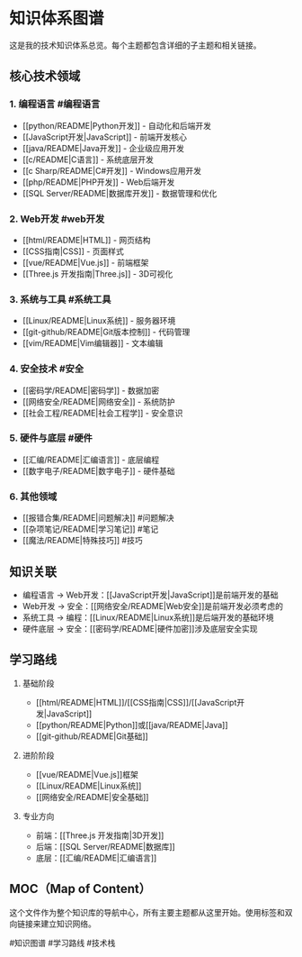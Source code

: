 # 知识体系图谱

这是我的技术知识体系总览。每个主题都包含详细的子主题和相关链接。

## 核心技术领域

### 1. 编程语言 #编程语言
- [[python/README|Python开发]] - 自动化和后端开发
- [[JavaScript开发|JavaScript]] - 前端开发核心
- [[java/README|Java开发]] - 企业级应用开发
- [[c/README|C语言]] - 系统底层开发
- [[c Sharp/README|C#开发]] - Windows应用开发
- [[php/README|PHP开发]] - Web后端开发
- [[SQL Server/README|数据库开发]] - 数据管理和优化

### 2. Web开发 #web开发
- [[html/README|HTML]] - 网页结构
- [[CSS指南|CSS]] - 页面样式
- [[vue/README|Vue.js]] - 前端框架
- [[Three.js 开发指南|Three.js]] - 3D可视化

### 3. 系统与工具 #系统工具
- [[Linux/README|Linux系统]] - 服务器环境
- [[git-github/README|Git版本控制]] - 代码管理
- [[vim/README|Vim编辑器]] - 文本编辑

### 4. 安全技术 #安全
- [[密码学/README|密码学]] - 数据加密
- [[网络安全/README|网络安全]] - 系统防护
- [[社会工程/README|社会工程学]] - 安全意识

### 5. 硬件与底层 #硬件
- [[汇编/README|汇编语言]] - 底层编程
- [[数字电子/README|数字电子]] - 硬件基础

### 6. 其他领域
- [[报错合集/README|问题解决]] #问题解决
- [[杂项笔记/README|学习笔记]] #笔记
- [[魔法/README|特殊技巧]] #技巧

## 知识关联

- 编程语言 -> Web开发：[[JavaScript开发|JavaScript]]是前端开发的基础
- Web开发 -> 安全：[[网络安全/README|Web安全]]是前端开发必须考虑的
- 系统工具 -> 编程：[[Linux/README|Linux系统]]是后端开发的基础环境
- 硬件底层 -> 安全：[[密码学/README|硬件加密]]涉及底层安全实现

## 学习路线

1. 基础阶段
   - [[html/README|HTML]]/[[CSS指南|CSS]]/[[JavaScript开发|JavaScript]]
   - [[python/README|Python]]或[[java/README|Java]]
   - [[git-github/README|Git基础]]

2. 进阶阶段
   - [[vue/README|Vue.js]]框架
   - [[Linux/README|Linux系统]]
   - [[网络安全/README|安全基础]]

3. 专业方向
   - 前端：[[Three.js 开发指南|3D开发]]
   - 后端：[[SQL Server/README|数据库]]
   - 底层：[[汇编/README|汇编语言]]

## MOC（Map of Content）
这个文件作为整个知识库的导航中心，所有主要主题都从这里开始。使用标签和双向链接来建立知识网络。

#知识图谱 #学习路线 #技术栈